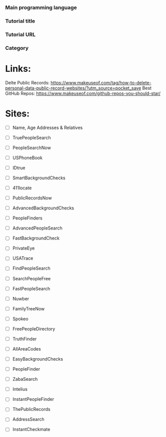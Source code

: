 <!--
Thanks for your contribution! If you're submitting a tutorial, please ensure it includes a guided path for learners, either through a step-by-step article or by breaking down code into digestible parts that are easy to follow. Please submit only programming tutorials that build something interesting from scratch; no frameworks, libraries, guides for frameworks/libraries or tutorials that glue just other libraries together. 
-->
### Main programming language
<!-- max. 1 -->

### Tutorial title
<!-- the original title from the article, repository, ... -->

### Tutorial URL

### Category

# Links:
Delte Public Records: https://www.makeuseof.com/tag/how-to-delete-personal-data-public-record-websites/?utm_source=pocket_save
Best GitHub Repos: https://www.makeuseof.com/github-repos-you-should-star/
# Sites:
* [ ] Name, Age Addresses & Relatives
* [ ] TruePeopleSearch
* [ ] PeopleSearchNow
* [ ] USPhoneBook
* [ ] IDtrue
* [ ] SmartBackgroundChecks
* [ ] 411locate
* [ ] PublicRecordsNow
* [ ] AdvancedBackgroundChecks
* [ ] PeopleFinders
* [ ] AdvancedPeopleSearch
* [ ] FastBackgroundCheck
* [ ] PrivateEye
* [ ] USATrace
* [ ] FindPeopleSearch
* [ ] SearchPeopleFree
* [ ] FastPeopleSearch
* [ ] Nuwber
* [ ] FamilyTreeNow
* [ ] Spokeo
* [ ] FreePeopleDirectory
* [ ] TruthFinder
* [ ] AllAreaCodes
* [ ] EasyBackgroundChecks
* [ ] PeopleFinder
* [ ] ZabaSearch
* [ ] Intelius
* [ ] InstantPeopleFinder
* [ ] ThePublicRecords
* [ ] AddressSearch
* [ ] InstantCheckmate

